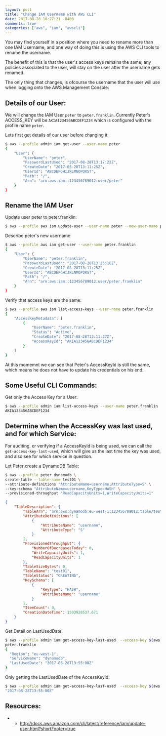 ```yaml
---
layout: post
title: "Change IAM Username with AWS CLI"
date: 2017-08-28 18:27:21 -0400
comments: true
categories: ["aws", "iam", "awscli"] 
---
```


You may find yourself in a position where you need to rename more than one IAM Username, and one way of doing this is using the AWS CLI tools to rename the username.

The benefit of this is that the user's access keys remains the same, any policies associated to the user, will stay on the user after the username gets renamed.

The only thing that changes, is ofcourse the username that the user will use when logging onto the AWS Management Console:


## Details of our User:

We will change the IAM User `peter` to `peter.franklin`. Currently Peter's ACCESS_KEY will be `AKIA123456ABCDEF1234` which is configured with the profile name `peter`.

Lets first get details of our user before changing it:

```bash 
$ aws --profile admin iam get-user --user-name peter
{
    "User": {
        "UserName": "peter",
        "PasswordLastUsed": "2017-08-28T13:17:22Z",
        "CreateDate": "2017-08-28T13:11:25Z",
        "UserId": "ABCDEFGHIJKLMNOPQRST",
        "Path": "/",
        "Arn": "arn:aws:iam::123456789012:user/peter"
    }
}
```

## Rename the IAM User

Update user peter to peter.franklin:

```bash Rename the IAM User
$ aws --profile aws iam update-user --user-name peter --new-user-name peter.franklin
```

Describe peter's new username:

```bash
$ aws --profile aws iam get-user --user-name peter.franklin
{
    "User": {
        "UserName": "peter.franklin",
        "PasswordLastUsed": "2017-08-28T13:23:18Z",
        "CreateDate": "2017-08-28T13:11:25Z",
        "UserId": "ABCDEFGHIJKLNMOPQRST",
        "Path": "/",
        "Arn": "arn:aws:iam::123456789012:user/peter.franklin"
    }
}
```

Verify that access keys are the same:

```bash
$ aws --profile aws iam list-access-keys --user-name peter.franklin
{
    "AccessKeyMetadata": [
        {
            "UserName": "peter.franklin",
            "Status": "Active",
            "CreateDate": "2017-08-28T13:11:27Z",
            "AccessKeyId": "AKIA123456ABCDEF1234"
        }
    ]
}
```

At this momemnt we can see that Peter's AccessKeyId is still the same, which means he does not have to update his credentials on his end.

## Some Useful CLI Commands:

Get only the Access Key for a User:

```bash
$ aws --profile admin iam list-access-keys --user-name peter.franklin | jq -r '.[][].AccessKeyId'
AKIA123456ABCDEF1234
```

## Determine when the AccessKey was last used, and for which Service:

For auditing, or verifying if a AccessKeyId is being used, we can call the `get-access-key-last-used`, which will give us the last time the key was used, and also see for which service in question.

Let Peter create a DynamoDB Table:

```bash
$ aws --profile peter dynamodb \
create-table --table-name test01 \
--attribute-definitions "AttributeName=username,AttributeType=S" \
--key-schema "AttributeName=username,KeyType=HASH" \
--provisioned-throughput "ReadCapacityUnits=1,WriteCapacityUnits=1"
```
```json
{
    "TableDescription": {
        "TableArn": "arn:aws:dynamodb:eu-west-1:123456789012:table/test01",
        "AttributeDefinitions": [
            {
                "AttributeName": "username",
                "AttributeType": "S"
            }
        ],
        "ProvisionedThroughput": {
            "NumberOfDecreasesToday": 0,
            "WriteCapacityUnits": 1,
            "ReadCapacityUnits": 1
        },
        "TableSizeBytes": 0,
        "TableName": "test01",
        "TableStatus": "CREATING",
        "KeySchema": [
            {
                "KeyType": "HASH",
                "AttributeName": "username"
            }
        ],
        "ItemCount": 0,
        "CreationDateTime": 1503928537.671
    }
}
```

Get Detail on LastUsedDate:

```bash
$ aws --profile admin iam get-access-key-last-used  --access-key $(aws --profile aws iam list-access-keys --user-name peter.franklin | jq -r '.[][].AccessKeyId') | jq -r '.[]'
peter.franklin
{
  "Region": "eu-west-1",
  "ServiceName": "dynamodb",
  "LastUsedDate": "2017-08-28T13:55:00Z"
}
```

Only getting the LastUsedDate of the AccessKeyId:

```bash
$ aws --profile admin iam get-access-key-last-used  --access-key $(aws --profile aws iam list-access-keys --user-name peter.franklin | jq -r '.[][].AccessKeyId') | jq '.AccessKeyLastUsed.LastUsedDate'
"2017-08-28T13:55:00Z"
```

## Resources:

- - http://docs.aws.amazon.com/cli/latest/reference/iam/update-user.html?shortFooter=true

